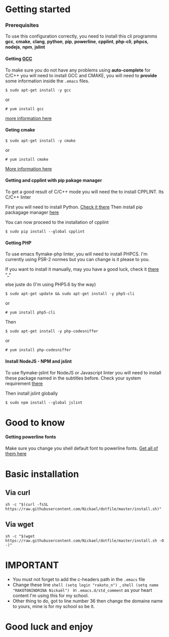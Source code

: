 # Getting started

### Prerequisites

To use this configuration correctly, you need to install this cli programms
**gcc**, **cmake**, **clang**, **python**, **pip**, **powerline**, **cpplint**, **php-cli**, **phpcs**, **nodejs**, **npm**, **jslint**
#### Getting [GCC](https://gcc.gnu.org/install/)

To make sure you do not have any problems using **auto-complete** for C/C++ you will need to install GCC and CMAKE, you will need to
**provide** some information inside the `.emacs` files.

```shell
$ sudo apt-get install -y gcc
```
or

```shell
# yum install gcc
```
[more information here](https://gcc.gnu.org/install/)

#### Geting cmake
```shell
$ sudo apt-get install -y cmake
```
or

```shell
# yum install cmake
```

[More information here](https://cmake.org/install/)

#### Getting and cpplint with pip pakage manager
To get a good result of C/C++ mode you will need the to install CPPLINT. Its C/C++ linter

First you will need to install Python. [Check it there](http://docs.python-guide.org/en/latest/starting/install/linux/)
Then install pip packagage manager [here](https://pip.pypa.io/en/stable/quickstart/)

You can now proceed to the installation of cpplint

```shell
$ sudo pip install --global cpplint
```
#### Getting PHP

To use emacs flymake-php linter, you will need to install PHPCS. I'm currently using PSR-2 normes but you can change is it please to you.

If you want to install it manually, may you have a good luck, check it [there](http://php.net/manual/fr/install.php) ^_^

else juste do (I'm using PHP5.6 by the way)

```shell
$ sudo apt-get update && sudo apt-get install -y php5-cli
```
or

```shell
# yum install php5-cli
```

Then

```shell
$ sudo apt-get install -y php-codesniffer
```

or

```shell
# yum install php-codesniffer
```

#### Install NodeJS - NPM and jslint

To use flymake-jslint for NodeJS or Javascript linter you will need to install these package named in the subtitles before.
Check your system requirement [there](https://nodejs.org/en/download/package-manager/)

Then install jslint globally

```shell
$ sudo npm install --global jslint
```

# Good to know

#### Getting powerline fonts

Make sure you change you shell default font to powerline fonts. [Get all of them here](https://github.com/powerline/fonts)

# Basic installation

## Via curl

```shell
sh -c "$(curl -fsSL https://raw.githubusercontent.com/Nickael/dotfile/master/install.sh)"
```

## Via wget

```shell
sh -c "$(wget https://raw.githubusercontent.com/Nickael/dotfile/master/install.sh -O -)"
```

# IMPORTANT

* You must not forget to add the c-headers path in the `.emacs` file
* Change these line ```shell (setq login "rakoto_n") ```, ```shell (setq name "RAKOTONINDRINA Nickaël") ``` in `.emacs.d/std_comment` as your heart content I'm using this for my school.
* Other thing to do, got to line number 36 then change the domaine name to yours, mine is for my school so be it.

# Good luck and enjoy
